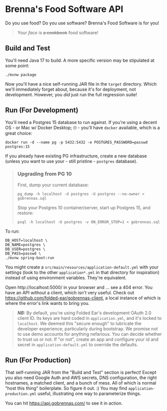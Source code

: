 # Brenna's Food Software API

Do you use food? Do you use software? Brenna's Food Software is for you!

> Your _face_ is ~~a cookbook~~ food software!

## Build and Test

You'll need Java 17 to build. A more specific version may be stipulated at some
point:

    ./mvnw package

Now you'll have a nice self-running JAR file in the `target` directory. Which
we'll immediately forget about, because it's for deployment, not development.
However, you _did_ just run the full regression suite!

## Run (For Development)

You'll need a Postgres 15 database to run against. If you're using a decent OS -
or Mac w/ Docker Desktop; 🙄 - you'll have `docker` available, which is a great
choice:

    docker run -d --name pg -p 5432:5432 -e POSTGRES_PASSWORD=passwd postgres:15

If you already have existing PG infrastructure, create a new database (unless
you want to use your - still pristine - `postgres` database).

> ### Upgrading from PG 10
>
> First, dump your current database:
>
>     pg_dump -h localhost -d postgres -U postgres --no-owner > gobrennas.sql
>
> Stop your Postgres 10 container/server, start up Postgres 15, and restore:
>
>     psql -h localhost -U postgres -v ON_ERROR_STOP=1 < gobrennas.sql

To run:

    DB_HOST=localhost \
    DB_NAME=postgres \
    DB_USER=postgres \
    DB_PASS=passwd \
    ./mvnw spring-boot:run

You might create a `src/main/resources/application-default.yml` with your
settings (look to the other `application*.yml` in that directory for
inspiration) instead of using environment variables. They're equivalent.

Open http://localhost:5000/ in your browser and ... see a 404 error. You have an
API without a client, which isn't very useful. Check out
https://github.com/folded-ear/gobrennas-client, a local instance of which is
where the error's link wants to bring you.

> ***NB:*** By default, you're using Folded Ear's development OAuth 2.0 client
> ID. Its keys are hard coded in `application.yml`, and it's locked to
> `localhost`. We deemed this "secure enough" to lubricate the developer
> experience, particularly during bootstrap. We promise not to use demo accounts
> for anything nefarious. You can decide whether to trust us or not. If "or
> not", create an app and configure your id and secret in
> `application-default.yml` to override the defaults.

## Run (For Production)

That self-running JAR from the "Build and Test" section is perfect! Except you
also need Google Auth and AWS secrets, DNS configuration, the right hostnames, a
matched client, and a bunch of mess. All of which is normal "host this thing"
boilerplate. So figure it out. :) You may find `application-production.yml`
useful, illustrating one way to parameterize things.

You can hit https://api.gobrennas.com/ to see it in action.
